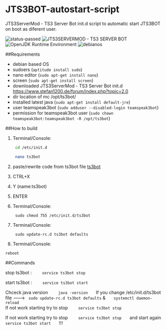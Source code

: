 # JTS3BOT-autostart-script
JTS3ServerMod - TS3 Server Bot init.d script to automatic start JTS3BOT on boot as diferent user.


<img src="https://img.shields.io/badge/Build%20Status-passed-green.svg" alt="status-passed"> <img src="https://img.shields.io/badge/tested%20version%20JTS3BOT%20-6.5.3-red.svg" alt="JTS3SERVERMOD - TS3 SERVER BOT"> <img src="https://img.shields.io/badge/java-jdk1.8.0__181-orange.svg" alt="OpenJDK Runtime Environment"> <img src="https://img.shields.io/badge/tested%20OS-Debian%20server%209.6%20x64-blue.svg" alt="debianos">

##Requirements
- debian based OS
- sudoers   (```aptitude install sudo```)
- nano editor (```sudo apt-get install nano```)
- screen (```sudo apt-get install screen```)
- downloaded JTS3ServerMod - TS3 Server Bot init.d https://www.stefan1200.de/forum/index.php?topic=2.0
- dir location of mc /opt/ts3bot/
- installed latest java (```sudo apt-get install default-jre```)
- user teamspeak3bot  (```sudo adduser --disabled-login teamspeak3bot```) 
- permission for teamspeak3bot user (```sudo chown teamspeak3bot:teamspeak3bot -R /opt/ts3bot```)


##How to build
1. Terminal/Console:

    ``` sh
     cd /etc/init.d
    ```
    ``` sh
     nano ts3bot
    ```

2. paste/rewrite code from ts3bot file [ts3bot](https://github.com/Yamiru/JTS3BOT-autostart-script/blob/master/ts3bot) 
3. CTRL+X
4. Y
(name:ts3bot)
5. ENTER 
6. Terminal/Console:


    ```
     sudo chmod 755 /etc/init.d/ts3bot
    ```
7. Terminal/Console:

    ```
     sudo update-rc.d ts3bot defaults
    ```


8. Terminal/Console:

``` reboot ```


 
##Commands

stop  ts3bot :  ```     service ts3bot stop    ```
    
start ts3bot  :  ```     service ts3bot start    ```



Chceck java version ```     java -version    ```
If you change /etc/init.d/ts3bot file --->  ```  sudo update-rc.d ts3bot defaults ```    &   ```    systemctl daemon-reload     ```  
If not work starting try to stop ```     service ts3bot stop    ``` 


If not work starting try to stop ```     service ts3bot stop    ```  and start again  ```     service ts3bot start    ```  !!!
